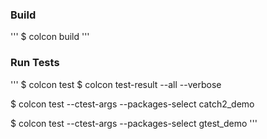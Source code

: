 ### Build
'''
$ colcon build
'''

### Run Tests
'''
$ colcon test
$ colcon test-result --all --verbose

$ colcon test --ctest-args --packages-select catch2_demo

$ colcon test --ctest-args --packages-select gtest_demo
'''

